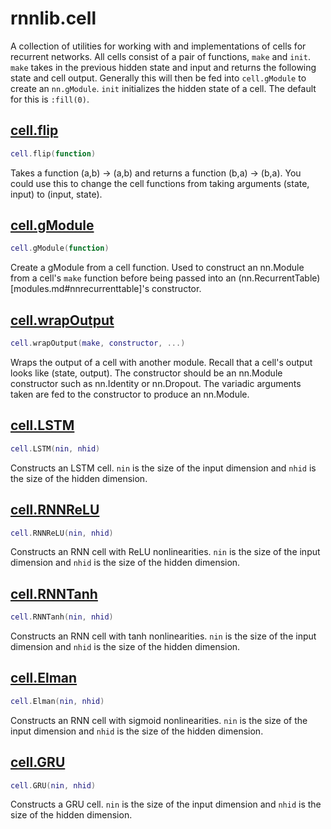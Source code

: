 # rnnlib.cell

A collection of utilities for working with and implementations of cells for recurrent networks.
All cells consist of a pair of functions, `make` and `init`.
`make` takes in the previous hidden state and input and returns the following state and cell output.
Generally this will then be fed into `cell.gModule` to create an `nn.gModule`.
`init` initializes the hidden state of a cell. The default for this is `:fill(0)`.

## [cell.flip](../rnnlib/cell.lua#L54)

```lua
cell.flip(function)
```

Takes a function (a,b) -> (a,b) and returns a function (b,a) -> (b,a).
You could use this to change the cell functions from
taking arguments (state, input) to (input, state).

## [cell.gModule](../rnnlib/cell.lua#L62)

```lua
cell.gModule(function)
```

Create a gModule from a cell function. Used to construct an nn.Module
from a cell's `make` function before being passed into an
(nn.RecurrentTable)[modules.md#nnrecurrenttable]'s constructor.

## [cell.wrapOutput](../rnnlib/cell.lua#L69)

```lua
cell.wrapOutput(make, constructor, ...)
```

Wraps the output of a cell with another module.
Recall that a cell's output looks like (state, output).
The constructor should be an nn.Module constructor such as nn.Identity or nn.Dropout.
The variadic arguments taken are fed to the constructor to produce an nn.Module.

## [cell.LSTM](../rnnlib/cell.lua#L108)

```lua
cell.LSTM(nin, nhid)
```

Constructs an LSTM cell.
`nin` is the size of the input dimension and `nhid` is the size of the hidden dimension.

## [cell.RNNReLU](../rnnlib/cell.lua#L104)

```lua
cell.RNNReLU(nin, nhid)
```

Constructs an RNN cell with ReLU nonlinearities.
`nin` is the size of the input dimension and `nhid` is the size of the hidden dimension.

## [cell.RNNTanh](../rnnlib/cell.lua#L100)

```lua
cell.RNNTanh(nin, nhid)
```

Constructs an RNN cell with tanh nonlinearities.
`nin` is the size of the input dimension and `nhid` is the size of the hidden dimension.

## [cell.Elman](../rnnlib/cell.lua#L96)

```lua
cell.Elman(nin, nhid)
```

Constructs an RNN cell with sigmoid nonlinearities.
`nin` is the size of the input dimension and `nhid` is the size of the hidden dimension.

## [cell.GRU](../rnnlib/cell.lua#L150)

```lua
cell.GRU(nin, nhid)
```

Constructs a GRU cell.
`nin` is the size of the input dimension and `nhid` is the size of the hidden dimension.